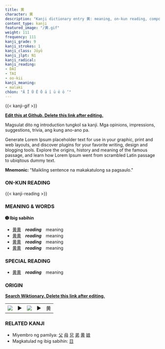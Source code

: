 ```yaml
---
title: 黄
character: 黄
description: "Kanji dictionary entry 黄: meaning, on-kun reading, compounds, origin, related kanji"
content_type: kanji
featured_image: "/黄.gif"
weight: 111
frequency: 111
kanji_grade: 9
kanji_strokes: 1
kanji_class: Jōyō
kanji_jlpt: N1
kanji_radical: 
kanji_reading: 
- DAI
- TAI
- oo-kii
kanji_meaning:
- malaki
chōon: "Ā Ī Ū Ē Ō ā ī ū ē ō ’"
---
```

[//]: # (Don't edit the line below. Kanji animated GIF code is automatically generated.)
{{< kanji-gif >}}

[//]: # (Edit below this line.)

**[Edit this at Github. Delete this link after editing.](https://github.com/tim0g/tim/tree/main/content/kanji/黄/index.md)**

Magsulat dito ng introduction tungkol sa kanji. Mga opinions, impressions, suggestions, trivia, ang kung ano-ano pa.

Generate Lorem Ipsum placeholder text for use in your graphic, print and web layouts, and discover plugins for your favorite writing, design and blogging tools. Explore the origins, history and meaning of the famous passage, and learn how Lorem Ipsum went from scrambled Latin passage to ubiqitous dummy text.
 
**Mnemonic:** "Maikling sentence na makakatulong sa pagsaulo."

### ON-KUN READING

[//]: # (Don't edit the line below. ON-KUN READING code is automatically generated.)
{{< kanji-reading >}}

### MEANING & WORDS

#### ➊ **Ibig sabihin**
  - [黄](../黄)[黄](../黄)　***reading***　meaning
  - [黄](../黄)[黄](../黄)　***reading***　meaning
  - [黄](../黄)[黄](../黄)　***reading***　meaning
  - [黄](../黄)[黄](../黄)　***reading***　meaning

### SPECIAL READING
  - [黄](../黄)[黄](../黄)　***reading***　meaning

### ORIGIN

**[Search Wiktionary. Delete this link after editing.](https://wiktionary.org/wiki/黄)**
<table class="kanji-table"><tr><td>
<img src="60px-黄-bronze.svg.png">
</td><td>▶</td><td>
<img src="60px-黄-oracle.svg.png">
</td><td>▶</td>
<td class="kanji-origin">黄</td>
</tr></table>

### RELATED KANJI
- Miyembro ng pamilya: [父](../父) [母](../母) [兄](../兄) [弟](../弟) [黄](../黄) [娘](../娘)
- Magkatulad ng ibig sabihin: [日](../日)
